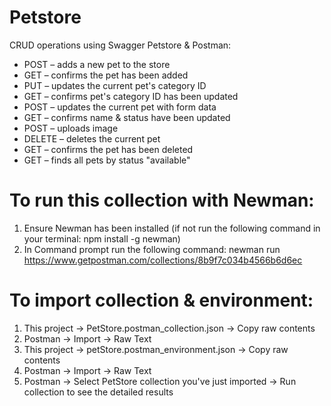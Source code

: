 # Petstore

CRUD operations using Swagger Petstore & Postman:

- POST – adds a new pet to the store
- GET – confirms the pet has been added
- PUT – updates the current pet's category ID
- GET – confirms pet's category ID has been updated
- POST – updates the current pet with form data
- GET – confirms name & status have been updated
- POST – uploads image
- DELETE – deletes the current pet
- GET – confirms the pet has been deleted
- GET – finds all pets by status "available"

# To run this collection with Newman:
 1. Ensure Newman has been installed (if not run the following command in your terminal: npm install -g newman) 
 2. In Command prompt run the following command: 
    newman run https://www.getpostman.com/collections/8b9f7c034b4566b6d6ec

# To import collection & environment:
1. This project -> PetStore.postman_collection.json -> Copy raw contents 
2. Postman -> Import -> Raw Text
3. This project -> petStore.postman_environment.json -> Copy raw contents 
4. Postman -> Import -> Raw Text
5. Postman -> Select PetStore collection you've just imported -> Run collection to see the detailed results
